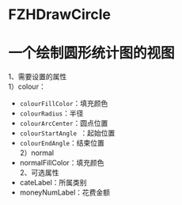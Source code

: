 # FZHDrawCircle
一个绘制圆形统计图的视图
====
1、需要设置的属性<br>
1）colour：</br>
  * `colourFillColor`：填充颜色<br>
  * `colourRadius`：半径<br>
  * `colourArcCenter`：圆点位置<br>
  * `colourStartAngle `：起始位置<br>
  * `colourEndAngle`：结束位置<br>
2）normal<br>
  * normalFillColor：填充颜色<br>
2、可选属性<br>
  * cateLabel：所属类别<br>
  * moneyNumLabel：花费金额<br>
